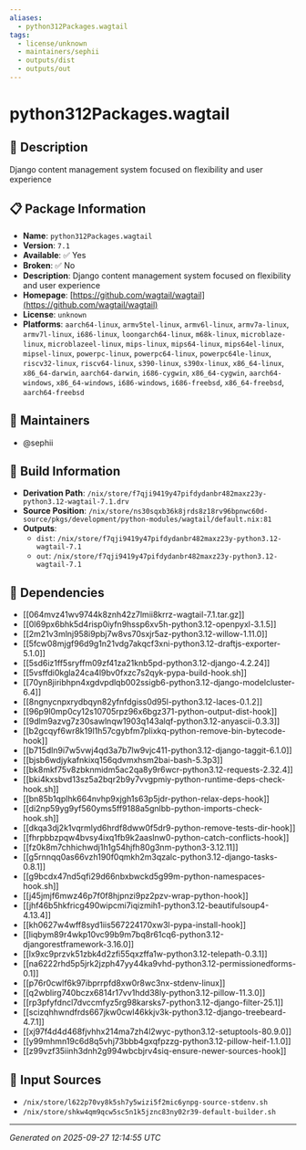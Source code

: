 ```yaml
---
aliases:
  - python312Packages.wagtail
tags:
  - license/unknown
  - maintainers/sephii
  - outputs/dist
  - outputs/out
---
```


# python312Packages.wagtail

## 📝 Description

Django content management system focused on flexibility and user experience

## 📋 Package Information

- **Name**: `python312Packages.wagtail`
- **Version**: `7.1`
- **Available**: ✅ Yes
- **Broken**: ✅ No
- **Description**: Django content management system focused on flexibility and user experience
- **Homepage**: [https://github.com/wagtail/wagtail](https://github.com/wagtail/wagtail)
- **License**: `unknown`
- **Platforms**: `aarch64-linux`, `armv5tel-linux`, `armv6l-linux`, `armv7a-linux`, `armv7l-linux`, `i686-linux`, `loongarch64-linux`, `m68k-linux`, `microblaze-linux`, `microblazeel-linux`, `mips-linux`, `mips64-linux`, `mips64el-linux`, `mipsel-linux`, `powerpc-linux`, `powerpc64-linux`, `powerpc64le-linux`, `riscv32-linux`, `riscv64-linux`, `s390-linux`, `s390x-linux`, `x86_64-linux`, `x86_64-darwin`, `aarch64-darwin`, `i686-cygwin`, `x86_64-cygwin`, `aarch64-windows`, `x86_64-windows`, `i686-windows`, `i686-freebsd`, `x86_64-freebsd`, `aarch64-freebsd`
## 👥 Maintainers

- @sephii


## 🔧 Build Information

- **Derivation Path**: `/nix/store/f7qji9419y47pifdydanbr482maxz23y-python3.12-wagtail-7.1.drv`
- **Source Position**: `/nix/store/ns30sqxb36k8jrds8z18rv96bpnwc60d-source/pkgs/development/python-modules/wagtail/default.nix:81`
- **Outputs**:
  - `dist`:  `/nix/store/f7qji9419y47pifdydanbr482maxz23y-python3.12-wagtail-7.1`
  - `out`:  `/nix/store/f7qji9419y47pifdydanbr482maxz23y-python3.12-wagtail-7.1`

## 🔗 Dependencies

- [[064mvz41wv9744k8znh42z7lmii8krrz-wagtail-7.1.tar.gz]]
- [[0l69px6bhk5d4risp0iyfn9hssp6xv5h-python3.12-openpyxl-3.1.5]]
- [[2m21v3mlnj958i9pbj7w8vs70sxjr5az-python3.12-willow-1.11.0]]
- [[5fcw08mjgf96d9g1n21vdg7akqcf3xni-python3.12-draftjs-exporter-5.1.0]]
- [[5sd6iz1ff5sryffm09zf41za21knb5pd-python3.12-django-4.2.24]]
- [[5vsffdi0kgla24ca4l9bv0fxzc7s2qyk-pypa-build-hook.sh]]
- [[70yn8jiribhpn4xgdvpdlqb002ssigb6-python3.12-django-modelcluster-6.4]]
- [[8ngnycnpxrydbqyn82yfnfdgiss0d95l-python3.12-laces-0.1.2]]
- [[96p9l0mp0cy12s10705rpz96x6bgz371-python-output-dist-hook]]
- [[9dlm9azvg7z30sawlnqw1903q143alqf-python3.12-anyascii-0.3.3]]
- [[b2gcqyf6wr8k19l1h57cgybfm7plixkq-python-remove-bin-bytecode-hook]]
- [[b715dln9i7w5vwj4qd3a7b7lw9vjc411-python3.12-django-taggit-6.1.0]]
- [[bjsb6wdjykafnkixq156qdvmxhsm2bai-bash-5.3p3]]
- [[bk8mkf75v8zbknmidm5ac2qa8y9r6wcr-python3.12-requests-2.32.4]]
- [[bki4kxsbvd13sz5a2bqr2b9y7vvgpmiy-python-runtime-deps-check-hook.sh]]
- [[bn85b1qplhk664nvhp9xjgh1s63p5jdr-python-relax-deps-hook]]
- [[di2np59yg9yf560yms5ff9188a5gnlbb-python-imports-check-hook.sh]]
- [[dkqa3dj2k1vqrmlyd6hrdf8dww0f5dr9-python-remove-tests-dir-hook]]
- [[fhrpbbzpqw4bvsy4ixq1fb9k2aaslnw0-python-catch-conflicts-hook]]
- [[fz0k8m7chhichwdj1h1g54hjfh80g3nm-python3-3.12.11]]
- [[g5rnnqq0as66vzh190f0qmkh2m3qzalc-python3.12-django-tasks-0.8.1]]
- [[g9bcdx47nd5qfi29d66nbxbwckd5g99m-python-namespaces-hook.sh]]
- [[j45jmjf6mwz46p7f0f8hjpnzi9pz2pzv-wrap-python-hook]]
- [[jhf46b5hkfricg490wipcmi7iqizmih1-python3.12-beautifulsoup4-4.13.4]]
- [[kh0627w4wff8syd1iis567224170xw3l-pypa-install-hook]]
- [[liqbym89r4wkp10vc99b9m7bq8r61cq6-python3.12-djangorestframework-3.16.0]]
- [[lx9xc9przvk51zbk4d2zfi55qxzffa1w-python3.12-telepath-0.3.1]]
- [[na6222rhd5p5jrk2jzph47yy44ka9vhd-python3.12-permissionedforms-0.1]]
- [[p76r0cwlf6k97ibprrpfd8xw0r8wc3nx-stdenv-linux]]
- [[q2wblirg740bczx6814r17vv1hdd38ly-python3.12-pillow-11.3.0]]
- [[rp3pfyfdncl7dvccmfyz5rg98karsks7-python3.12-django-filter-25.1]]
- [[scizqhhwndfrds667jkw0cwl46kkjv3k-python3.12-django-treebeard-4.7.1]]
- [[xj97f4d4d468fjvhhx214ma7zh4l2wyc-python3.12-setuptools-80.9.0]]
- [[y99mhmn19c6d8q5vhj73bbb4gxqfpzzg-python3.12-pillow-heif-1.1.0]]
- [[z99vzf35iinh3dnh2g994wbcbjrv4siq-ensure-newer-sources-hook]]

## 📁 Input Sources

- `/nix/store/l622p70vy8k5sh7y5wizi5f2mic6ynpg-source-stdenv.sh`
- `/nix/store/shkw4qm9qcw5sc5n1k5jznc83ny02r39-default-builder.sh`

---
*Generated on 2025-09-27 12:14:55 UTC*
